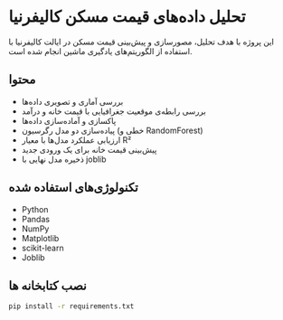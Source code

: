 # تحلیل داده‌های قیمت مسکن کالیفرنیا

این پروژه با هدف تحلیل، مصورسازی و پیش‌بینی قیمت مسکن در ایالت کالیفرنیا با استفاده از الگوریتم‌های یادگیری ماشین انجام شده است.

## محتوا

- بررسی آماری و تصویری داده‌ها
- بررسی رابطه‌ی موقعیت جغرافیایی با قیمت خانه و درآمد
- پاکسازی و آماده‌سازی داده‌ها
- پیاده‌سازی دو مدل رگرسیون (خطی و RandomForest)
- ارزیابی عملکرد مدل‌ها با معیار R²
- پیش‌بینی قیمت خانه برای یک ورودی جدید
- ذخیره مدل نهایی با joblib

## تکنولوژی‌های استفاده شده

- Python
- Pandas
- NumPy
- Matplotlib
- scikit-learn
- Joblib

## نصب کتابخانه ها
```bash
pip install -r requirements.txt
